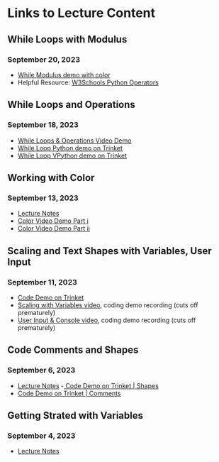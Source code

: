 # Links to Lecture Content

## While Loops with Modulus
### September 20, 2023
- [While Modulus demo with color](https://trinket.io/library/trinkets/47ebd95f6a)
- Helpful Resource: [W3Schools Python Operators](https://www.w3schools.com/python/python_operators.asp)

## While Loops and Operations
### September 18, 2023
- [While Loops & Operations Video Demo](https://drive.google.com/file/d/1wT3l162Y0TxDjGeirjcHLg6UOxsT2Ahr/view?usp=drive_link)
- [While Loop Python demo on Trinket](https://trinket.io/python/a927f17ce5)
- [While Loop VPython demo on Trinket](https://trinket.io/glowscript/af5cc23f8f)

## Working with Color
### September 13, 2023
- [Lecture Notes](https://github.com/allegheny-college-cmpsc-100-fall-2023/course-materials/blob/main/lecture-content/color-september-13.md)
- [Color Video Demo Part i](https://drive.google.com/file/d/1Fv-op_BkHfbCtdlPiNHp37m1aCLBtZ2-/view?usp=drive_link)
- [Color Video Demo Part ii](https://drive.google.com/file/d/1EkgB7dSiByS16qWXpVyeukb6MNkGQhgl/view?usp=drive_link)

## Scaling and Text Shapes with Variables, User Input
### September 11, 2023
- [Code Demo on Trinket](https://trinket.io/glowscript/d318beb69e)
- [Scaling with Variables video](https://drive.google.com/file/d/12aph-l_PkFhmHhlIQKySqdkZGlc4teur/view?usp=sharing), coding demo recording (cuts off prematurely)
- [User Input & Console video](https://drive.google.com/file/d/1YHQEhsCR_3tzmNn0uMzYB7FdipkbBThn/view?usp=drive_link), coding demo recording (cuts off prematurely)

## Code Comments and Shapes
### September 6, 2023
- [Lecture Notes](https://github.com/allegheny-college-cmpsc-100-fall-2023/course-materials/blob/main/lecture-content/comments-and-shapes-9-6.md)
-[ Code Demo on Trinket | Shapes ](https://trinket.io/library/trinkets/b21ce9cf3f)
- [Code Demo on Trinket | Comments ](https://trinket.io/library/trinkets/57855f87ee)

## Getting Strated with Variables
### September 4, 2023
- [Lecture Notes](https://github.com/allegheny-college-cmpsc-100-fall-2023/course-materials/blob/main/lecture-content/variables-getting-started-9-4-23.md)





